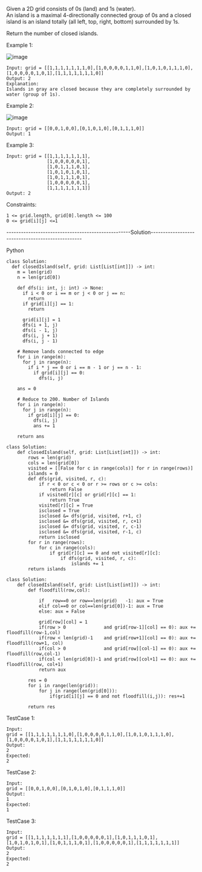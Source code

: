 Given a 2D grid consists of 0s (land) and 1s (water).  
An island is a maximal 4-directionally connected group of 0s and a closed island is an island totally (all left, top, right, bottom) surrounded by 1s.

Return the number of closed islands.


Example 1:

![image](https://user-images.githubusercontent.com/22728867/230446559-f754ec23-0e53-47c7-901f-7202f25648ba.png)
```
Input: grid = [[1,1,1,1,1,1,1,0],[1,0,0,0,0,1,1,0],[1,0,1,0,1,1,1,0],[1,0,0,0,0,1,0,1],[1,1,1,1,1,1,1,0]]
Output: 2
Explanation: 
Islands in gray are closed because they are completely surrounded by water (group of 1s).
```

Example 2:

![image](https://user-images.githubusercontent.com/22728867/230446612-3c109fe6-fc49-4a92-9d49-8b71ff74137e.png)
```
Input: grid = [[0,0,1,0,0],[0,1,0,1,0],[0,1,1,1,0]]
Output: 1
```

Example 3:
```
Input: grid = [[1,1,1,1,1,1,1],
               [1,0,0,0,0,0,1],
               [1,0,1,1,1,0,1],
               [1,0,1,0,1,0,1],
               [1,0,1,1,1,0,1],
               [1,0,0,0,0,0,1],
               [1,1,1,1,1,1,1]]
Output: 2
```

Constraints:
```
1 <= grid.length, grid[0].length <= 100
0 <= grid[i][j] <=1
```

---------------------------------------------------Solution-------------------------------------------------

Python

```
class Solution:
  def closedIsland(self, grid: List[List[int]]) -> int:
    m = len(grid)
    n = len(grid[0])

    def dfs(i: int, j: int) -> None:
      if i < 0 or i == m or j < 0 or j == n:
        return
      if grid[i][j] == 1:
        return

      grid[i][j] = 1
      dfs(i + 1, j)
      dfs(i - 1, j)
      dfs(i, j + 1)
      dfs(i, j - 1)

    # Remove lands connected to edge
    for i in range(m):
      for j in range(n):
        if i * j == 0 or i == m - 1 or j == n - 1:
          if grid[i][j] == 0:
            dfs(i, j)

    ans = 0

    # Reduce to 200. Number of Islands
    for i in range(m):
      for j in range(n):
        if grid[i][j] == 0:
          dfs(i, j)
          ans += 1

    return ans
```

```
class Solution:
    def closedIsland(self, grid: List[List[int]]) -> int:
        rows = len(grid)
        cols = len(grid[0])
        visited = [[False for c in range(cols)] for r in range(rows)]
        islands = 0
        def dfs(grid, visited, r, c):
            if r < 0 or c < 0 or r >= rows or c >= cols:
                return False
            if visited[r][c] or grid[r][c] == 1:
                return True
            visited[r][c] = True
            isclosed = True
            isclosed &= dfs(grid, visited, r+1, c)
            isclosed &= dfs(grid, visited, r, c+1)
            isclosed &= dfs(grid, visited, r, c-1)
            isclosed &= dfs(grid, visited, r-1, c)
            return isclosed
        for r in range(rows):
            for c in range(cols):
                if grid[r][c] == 0 and not visited[r][c]:
                    if dfs(grid, visited, r, c):
                        islands += 1
        return islands
```

```
class Solution:
    def closedIsland(self, grid: List[List[int]]) -> int:
        def floodfill(row,col):
            
            if   row==0 or row==len(grid)   -1: aux = True
            elif col==0 or col==len(grid[0])-1: aux = True
            else: aux = False

            grid[row][col] = 1
            if(row > 0              and grid[row-1][col] == 0): aux += floodfill(row-1,col)
            if(row < len(grid)-1    and grid[row+1][col] == 0): aux += floodfill(row+1, col)
            if(col > 0              and grid[row][col-1] == 0): aux += floodfill(row,col-1)
            if(col < len(grid[0])-1 and grid[row][col+1] == 0): aux += floodfill(row, col+1)
            return aux

        res = 0
        for i in range(len(grid)):
            for j in range(len(grid[0])):
                if(grid[i][j] == 0 and not floodfill(i,j)): res+=1
                    
        return res
```


TestCase 1:
```
Input:
grid = [[1,1,1,1,1,1,1,0],[1,0,0,0,0,1,1,0],[1,0,1,0,1,1,1,0],[1,0,0,0,0,1,0,1],[1,1,1,1,1,1,1,0]]
Output:
2
Expected:
2
```

TestCase 2:
```
Input:
grid = [[0,0,1,0,0],[0,1,0,1,0],[0,1,1,1,0]]
Output:
1
Expected:
1
```

TestCase 3:
```
Input:
grid = [[1,1,1,1,1,1,1],[1,0,0,0,0,0,1],[1,0,1,1,1,0,1],[1,0,1,0,1,0,1],[1,0,1,1,1,0,1],[1,0,0,0,0,0,1],[1,1,1,1,1,1,1]]
Output:
2
Expected:
2
```
